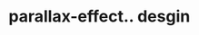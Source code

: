 # parallax-effect.. desgin                                                                                                                                                                                                                                                                                                                      
